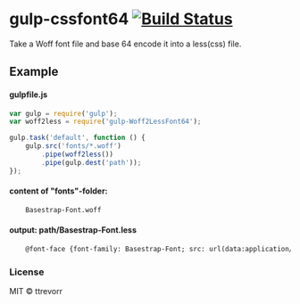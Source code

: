 # gulp-cssfont64 [![Build Status](https://travis-ci.org/ttrevorr/gulp-Woff2LessFont64.png?branch=master)](https://travis-ci.org/ttrevorr/gulp-Woff2LessFont64)

Take a Woff font file and base 64 encode it into a less(css) file.

## Example


#### gulpfile.js

```js
var gulp = require('gulp');
var woff2less = require('gulp-Woff2LessFont64');

gulp.task('default', function () {
	gulp.src('fonts/*.woff')
		.pipe(woff2less())
		.pipe(gulp.dest('path'));
});
```

#### content of "fonts"-folder:

```html
	Basestrap-Font.woff
```

#### output: path/Basestrap-Font.less

```html
	@font-face {font-family: Basestrap-Font; src: url(data:application/x-font-ttf;base64,AABdboAvwAOAAFzugAvAA4AAXS6AJ8ADgABdLoAvwAOAAF0ugAPAA4AAXW6AC8ADgABdboALwAQAAFzugBfABAAAXO6AP8AEAABc7oAzwAQAAF0ugA/ABIAAXO6AA8AEgABc7oAsAASAAFzugB/ABIAAXO6AA8AEgABdLoAXwASAAF0ugB/ABIAAXW6AN8AEgABdLoAbwASAAF1ugAvABIAAXW6AD8AEgABdboA7wASAAF0ugCfABIAAXS6AB8AEgABdLoA7wASAAFzugAPABQAAXO6AB8AFAABc7oALwAUAAFzugA/ABQAAXO6AF8AFAABc7oAbwAUAAFzugB/ABQAAXO6AK8AFAABc7oAjwAUAAF0ugCvABQAAXS6AL8AFAABdLoAzwAUAAF0ugAvABQAAXW6AD8AFAABdQAA);}
```


### License

MIT © ttrevorr
